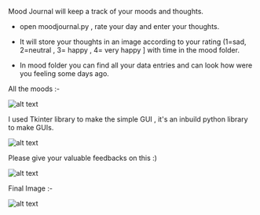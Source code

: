 Mood Journal will keep a track of your moods and thoughts.

* open moodjournal.py , rate your day and enter your thoughts.

* It will store your thoughts in an image according to your rating (1=sad, 2=neutral , 3= happy , 4= very happy ] with time in the mood folder.

* In mood folder you can find all your data entries and can look how were you feeling some days ago.

All the moods :-

![alt text](https://static.us.edusercontent.com/files/XMQTjjI2CACcggtsXV30SsVR)


I used Tkinter library to make the simple GUI , it's an inbuild python library to make GUIs.

![alt text](https://static.us.edusercontent.com/files/eXd6ObobNzuk0qU5SyT12Vt4)

Please give your valuable feedbacks on this :)

![alt text](https://static.us.edusercontent.com/files/4GjGazh1uPrwhZO1tdTapvcT)

Final Image :-

![alt text](https://static.us.edusercontent.com/files/PYM9wauU2eMYfM5w4U1tTPyC)

